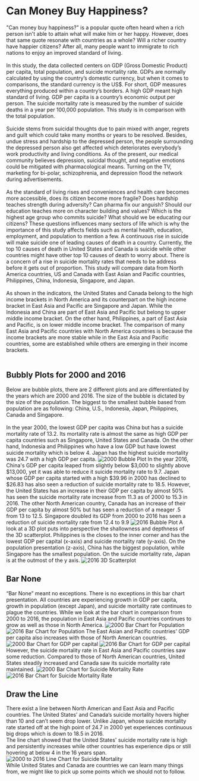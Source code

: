 # **Can Money Buy Happiness?**
"Can money buy happiness?" is a popular quote often heard when a rich person isn't able to attain what will make him or her happy. However, does that same quote resonate with countries as a whole? Will a richer country have happier citizens? After all, many people want to immigrate to rich nations to enjoy an improved standard of living.<br><br>
In this study, the data collected centers on GDP (Gross Domestic Product) per capita, total population, and suicide mortality rate.   GDPs are normally calculated by using the country’s domestic currency, but when it comes to comparisons, the standard currency is the US$. For short, GDP measures everything produced within a country’s borders. A high GDP meant high standard of living.  GDP per capita is a country’s economic output per person. The suicide mortality rate is measured by the number of suicide deaths in a year per 100,000 population. This study is in comparison with the total population.<br><br>
Suicide stems from suicidal thoughts due to pain mixed with anger, regrets and guilt which could take many months or years to be resolved.  Besides, undue stress and hardship to the depressed person, the people surrounding the depressed person also get affected which deteriorates everybody’s work productivity and living conditions. As of the present, our medical community believes depression, suicidal thought, and negative emotions could be mitigated with pharmacological means. Turning on the TV, marketing for bi-polar, schizophrenia, and depression flood the network during advertisements.<br><br> 
As the standard of living rises and conveniences and health care becomes more accessible, does its citizen become more fragile? Does hardship teaches strength during adversity? Can pharma fix our anguish? Should our education teaches more on character building and values? Which is the highest age group who commits suicide? What should we be educating our citizens? These questions influences many sectors of life which is why the importance of this study affects fields such as mental health, education, employment, and population to mention a few. A continuous rise in suicide will make suicide one of leading causes of death in a country. Currently, the top 10 causes of death in United States and Canada is suicide while other countries might have other top 10 causes of death to worry about. There is a concern of a rise in suicide mortality rates that needs to be address before it gets out of proportion.  This study will compare data from North America countries, US and Canada with East Asian and Pacific countries, Philippines, China, Indonesia, Singapore, and Japan. <br><br>
As shown in the indicators, the United States and Canada belong to the high income brackets in North America and its counterpart on the high income bracket in East Asia and Pacific are Singapore and Japan. While the Indonesia and China are part of East Asia and Pacific but belong to upper middle income bracket. On the other hand, Philippines, a part of East Asia and Pacific, is on lower middle income bracket. The comparison of many East Asia and Pacific countries with North America countries is because the income brackets are more stable while in the East Asia and Pacific countries, some are established while others are emerging in their income brackets.<br><br>
## **Bubbly Plots for 2000 and 2016**
Below are bubble plots, there are 2 different plots and are differentiated by the years which are 2000 and 2016. The size of the bubble is dictated by the size of the population. The biggest to the smallest bubble based from population are as following: China, U.S., Indonesia, Japan, Philippines, Canada and Singapore.<br><br>
In the year 2000, the lowest GDP per capita was China but has a suicide mortality rate of 13.2. Its mortality rate is almost the same as high GDP per capita countries such as Singapore, United States and Canada. On the other hand, Indonesia and Philippines who have a low GDP but have lowest suicide mortality which is below 4. Japan has the highest suicide mortality was 24.7 with a high GDP per capita.
![2000 Bubble Plot](https://github.com/tmarissa/DATA-690-WANG/blob/main/world_development_explorer/Charts/2000%20Bubble.png) 
In the year 2016, China's GDP per capita leaped from slightly below $3,000 to slightly above $13,000, yet it was able to reduce it suicide mortality rate to 9.7. Japan whose GDP per capita started with a high $39.96 in 2000 has declined to $26.83 has also seen a reduction of suicide mortality rate to 18.5. However, the United States has an increase in their GDP per capita by almost 50% has seen the suicide mortality rate increase from 11.3 as of 2000 to 15.3 in 2016. The other North American country, Canada has an increase of their GDP per capita by almost 50% but has seen a reduction of a meager .5 from 13 to 12.5. Singapore doubled its GDP from 2000 to 2016 has seen a reduction of suicide mortality rate from 12.4 to 9.9
![2016 Bubble Plot](https://github.com/tmarissa/DATA-690-WANG/blob/main/world_development_explorer/Charts/2016%20Bubble.png) 
A look at a 3D plot puts into perspective the shallowness and depthness of the 3D scatterplot. Philippines is the closes to the inner corner and has the lowest GDP per capital (x-axis) and suicide mortality rate (y-axis). On the population presentation (z-axis), China has the biggest population, while Singapore has the smallest population. On the suicide mortality rate, Japan is at the outmost of the y axis.
![2016 3D Scatterplot](https://github.com/tmarissa/DATA-690-WANG/blob/main/world_development_explorer/Charts/2016%203D.png)
## **Bar None** 
“Bar None” meant no exceptions. There is no exceptions in this bar chart presentation. All countries are experiencing growth in GDP per capita, growth in population (except Japan), and suicide mortality rate continues to plague the countries. 
While we look at the bar chart in comparison from 2000 to 2016, the population in East Asia and Pacific countries continues to grow as well as those in North America. 
![2000 Bar Chart for Population](https://github.com/tmarissa/DATA-690-WANG/blob/main/world_development_explorer/Charts/2000%20Bar%20Pop.png)
![2016 Bar Chart for Population](https://github.com/tmarissa/DATA-690-WANG/blob/main/world_development_explorer/Charts/2016%20Bar%20Pop.png)
The East Asian and Pacific countries' GDP per capita also increases with those of North American countries.
![2000 Bar Chart for GDP per capital](https://github.com/tmarissa/DATA-690-WANG/blob/main/world_development_explorer/Charts/2000%20Bar%20GDP.png)
![2016 Bar Chart for GDP per capital](https://github.com/tmarissa/DATA-690-WANG/blob/main/world_development_explorer/Charts/2016%20Bar%20GDP.png)
However, the suicide mortality rate in East Asia and Pacific countries saw some reduction. Compared to those of North American countries, United States steadily increased and Canada saw its suicide mortality rate maintained.
![2000 Bar Chart for Suicide Mortality Rate](https://github.com/tmarissa/DATA-690-WANG/blob/main/world_development_explorer/Charts/2000%20Bar%20Suicide.png)
![2016 Bar Chart for Suicide Mortality Rate](https://github.com/tmarissa/DATA-690-WANG/blob/main/world_development_explorer/Charts/2016%20Bar%20Suicide.png)
## **Draw the Line**
There exist a line between North American and East Asia and Pacific countries. The United States’ and Canada’s suicide mortality hovers higher than 10 and can’t seem drop lower. Unlike Japan, whose suicide mortality rate started off at the high point of 24.7 in 2000 yet experiences continuous big drops which is down to 18.5 in 2016. <br>
The line chart showed that the United States' suicide mortality rate is high and persistently increases while other countries has experience dips or still hovering at below 4 in the 16 years span. 
![2000 to 2016 Line Chart for Suicide Mortality](https://github.com/tmarissa/DATA-690-WANG/blob/main/world_development_explorer/Charts/2000%202016%20Line.png)	
While United States and Canada are countries we can learn many things from, we might like to pick up some points which we should not to follow.   
